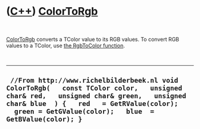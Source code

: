 
 

 

 

 

 

([C++](Cpp.md)) [ColorToRgb](CppColorToRgb.md)
================================================

 

[ColorToRgb](CppColorToRgb.md) converts a TColor value to its RGB
values. To convert RGB values to a TColor, use [the RgbToColor
function](CppRgbToColor.md).

 

  ------------------------------------------------------------------------------------------------------------------------------------------------------------------------------------------------------------------------------------------------
  ` //From http://www.richelbilderbeek.nl void ColorToRgb(   const TColor color,   unsigned char& red,   unsigned char& green,   unsigned char& blue  ) {   red   = GetRValue(color);   green = GetGValue(color);   blue  = GetBValue(color); }`
  ------------------------------------------------------------------------------------------------------------------------------------------------------------------------------------------------------------------------------------------------

 

 

 

 

 

 

